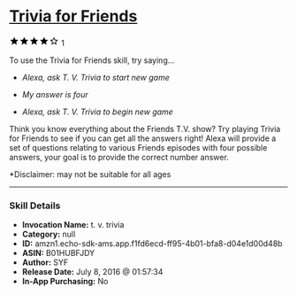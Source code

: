 # [Trivia for Friends](http://alexa.amazon.com/#skills/amzn1.echo-sdk-ams.app.f1fd6ecd-ff95-4b01-bfa8-d04e1d00d48b)
![4 stars](../../images/ic_star_black_18dp_1x.png)![4 stars](../../images/ic_star_black_18dp_1x.png)![4 stars](../../images/ic_star_black_18dp_1x.png)![4 stars](../../images/ic_star_black_18dp_1x.png)![4 stars](../../images/ic_star_border_black_18dp_1x.png) 1

To use the Trivia for Friends skill, try saying...

* *Alexa, ask T. V. Trivia to start new game*

* *My answer is four*

* *Alexa, ask T. V. Trivia to begin new game*

Think you know everything about the Friends T.V. show? Try playing Trivia for Friends to see if you can get all the answers right! Alexa will provide a set of questions relating to various Friends episodes with four possible answers, your goal is to provide the correct number answer.

*Disclaimer: may not be suitable for all ages

***

### Skill Details

* **Invocation Name:** t. v. trivia
* **Category:** null
* **ID:** amzn1.echo-sdk-ams.app.f1fd6ecd-ff95-4b01-bfa8-d04e1d00d48b
* **ASIN:** B01HUBFJDY
* **Author:** SYF
* **Release Date:** July 8, 2016 @ 01:57:34
* **In-App Purchasing:** No
